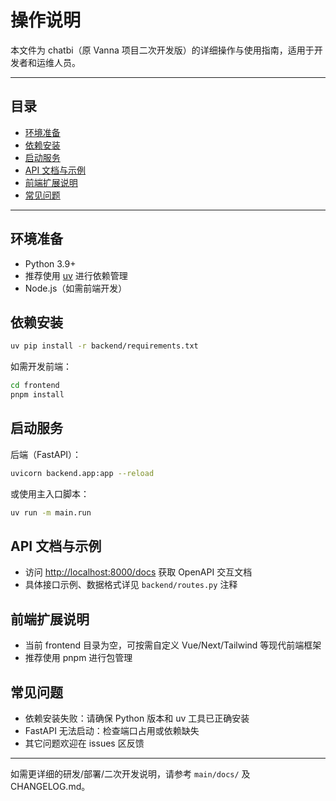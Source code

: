 # 操作说明

本文件为 chatbi（原 Vanna 项目二次开发版）的详细操作与使用指南，适用于开发者和运维人员。

---

## 目录

- [环境准备](#环境准备)
- [依赖安装](#依赖安装)
- [启动服务](#启动服务)
- [API 文档与示例](#api-文档与示例)
- [前端扩展说明](#前端扩展说明)
- [常见问题](#常见问题)

---

## 环境准备

- Python 3.9+
- 推荐使用 [uv](https://github.com/astral-sh/uv) 进行依赖管理
- Node.js（如需前端开发）

## 依赖安装

```bash
uv pip install -r backend/requirements.txt
```

如需开发前端：

```bash
cd frontend
pnpm install
```

## 启动服务

后端（FastAPI）：

```bash
uvicorn backend.app:app --reload
```

或使用主入口脚本：

```bash
uv run -m main.run
```

## API 文档与示例

- 访问 [http://localhost:8000/docs](http://localhost:8000/docs) 获取 OpenAPI 交互文档
- 具体接口示例、数据格式详见 `backend/routes.py` 注释

## 前端扩展说明

- 当前 frontend 目录为空，可按需自定义 Vue/Next/Tailwind 等现代前端框架
- 推荐使用 pnpm 进行包管理

## 常见问题

- 依赖安装失败：请确保 Python 版本和 uv 工具已正确安装
- FastAPI 无法启动：检查端口占用或依赖缺失
- 其它问题欢迎在 issues 区反馈

---

如需更详细的研发/部署/二次开发说明，请参考 `main/docs/` 及 CHANGELOG.md。

